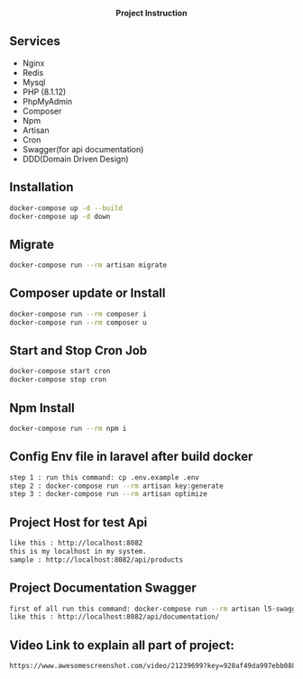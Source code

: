 <p align="center"><a href="https://laravel.com" target="_blank"></a> <b>Project Instruction</b>
<p align="center">

</p>



## Services
- Nginx
- Redis
- Mysql
- PHP (8.1.12)
- PhpMyAdmin
- Composer
- Npm
- Artisan
- Cron
- Swagger(for api documentation)
- DDD(Domain Driven Design)

## Installation
```sh
docker-compose up -d --build
docker-compose up -d down
```

## Migrate
```sh
docker-compose run --rm artisan migrate
```

## Composer update or Install
```sh
docker-compose run --rm composer i
docker-compose run --rm composer u
```

## Start and Stop Cron Job
```sh
docker-compose start cron
docker-compose stop cron
```

## Npm Install
```sh
docker-compose run --rm npm i
```

## Config Env file in laravel after build docker
```sh
step 1 : run this command: cp .env.example .env
step 2 : docker-compose run --rm artisan key:generate
step 3 : docker-compose run --rm artisan optimize
```

## Project Host for test Api
```sh
like this : http://localhost:8082
this is my localhost in my system.
sample : http://localhost:8082/api/products
```

## Project Documentation Swagger
```sh
first of all run this command: docker-compose run --rm artisan l5-swagger:generate
like this : http://localhost:8082/api/documentation/
```

## Video Link to explain all part of project:
```sh
https://www.awesomescreenshot.com/video/21239699?key=928af49da997ebb088aac35c0293d33c
```


